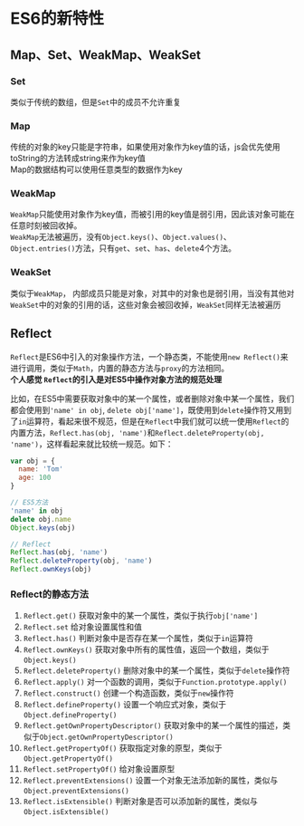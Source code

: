 # ES6的新特性

## Map、Set、WeakMap、WeakSet
### Set
类似于传统的数组，但是`Set`中的成员不允许重复
### Map
传统的对象的key只能是字符串，如果使用对象作为key值的话，js会优先使用toString的方法转成string来作为key值      
Map的数据结构可以使用任意类型的数据作为key

### WeakMap
`WeakMap`只能使用对象作为key值，而被引用的key值是弱引用，因此该对象可能在任意时刻被回收掉。     
`WeakMap`无法被遍历，没有`Object.keys()`、`Object.values()`、`Object.entries()`方法，只有`get`、`set`、`has`、`delete`4个方法。  
### WeakSet
类似于`WeakMap`， 内部成员只能是对象，对其中的对象也是弱引用，当没有其他对`WeakSet`中的对象的引用的话，这些对象会被回收掉，`WeakSet`同样无法被遍历

## Reflect

`Reflect`是ES6中引入的对象操作方法，一个静态类，不能使用`new Reflect()`来进行调用，类似于`Math`，内置的静态方法与`proxy`的方法相同。      
**个人感觉 `Reflect`的引入是对ES5中操作对象方法的规范处理**    

比如，在ES5中需要获取对象中的某一个属性，或者删除对象中某一个属性，我们都会使用到`'name' in obj`, `delete obj['name']`，既使用到`delete`操作符又用到了`in`运算符，看起来很不规范，但是在`Reflect`中我们就可以统一使用`Reflect`的内置方法，`Reflect.has(obj, 'name')`和`Reflect.deleteProperty(obj, 'name')`，这样看起来就比较统一规范。如下：
```js
var obj = {
  name: 'Tom'
  age: 100
}

// ES5方法
'name' in obj
delete obj.name
Object.keys(obj)

// Reflect
Reflect.has(obj, 'name')
Reflect.deleteProperty(obj, 'name')
Reflect.ownKeys(obj)
```

### Reflect的静态方法
1.  `Reflect.get()` 获取对象中的某一个属性，类似于执行`obj['name']`
2.  `Reflect.set` 给对象设置属性和值
3.  `Reflect.has()` 判断对象中是否存在某一个属性，类似于`in`运算符
4.  `Reflect.ownKeys()` 获取对象中所有的属性值，返回一个数组，类似于`Object.keys()`
5.  `Reflect.deleteProperty()` 删除对象中的某一个属性，类似于`delete`操作符
6.  `Reflect.apply()` 对一个函数的调用，类似于`Function.prototype.apply()`
7.  `Reflect.construct()` 创建一个构造函数，类似于`new`操作符
8.  `Reflect.defineProperty()` 设置一个响应式对象，类似于`Object.defineProperty()`
9.  `Reflect.getOwnPropertyDescriptor()` 获取对象中的某一个属性的描述，类似于`Object.getOwnPropertyDescriptor()`
10. `Reflect.getPropertyOf()` 获取指定对象的原型，类似于`Object.getPropertyOf()`
11. `Reflect.setPropertyOf()` 给对象设置原型
12. `Reflect.preventExtensions()` 设置一个对象无法添加新的属性，类似与`Object.preventExtensions()`
13. `Reflect.isExtensible()` 判断对象是否可以添加新的属性，类似与`Object.isExtensible()`